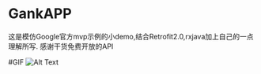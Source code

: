 # GankAPP
这是模仿Google官方mvp示例的小demo,结合Retrofit2.0,rxjava加上自己的一点理解所写.
感谢干货免费开放的API

#GIF
![Alt Text](https://github.com/X-FAN/resource/blob/master/gif/gankapp.gif)
